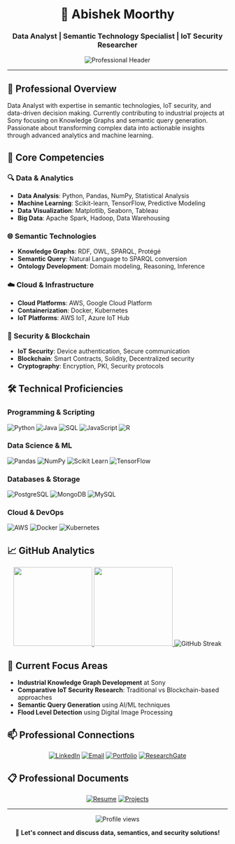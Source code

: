 <h1 align="center">👋 Abishek Moorthy</h1>
<h3 align="center">Data Analyst | Semantic Technology Specialist | IoT Security Researcher</h3>

<div align="center">
  <img src="https://readme-typing-svg.herokuapp.com?font=Fira+Code&weight=600&size=22&pause=1000&color=58A6FF&center=true&width=600&lines=Data+Analyst+Specializing+in+Semantic+Technologies;IoT+Security+Researcher;Knowledge+Graph+Enthusiast" alt="Professional Header">
</div>

---

## 🚀 Professional Overview

Data Analyst with expertise in semantic technologies, IoT security, and data-driven decision making. Currently contributing to industrial projects at Sony focusing on Knowledge Graphs and semantic query generation. Passionate about transforming complex data into actionable insights through advanced analytics and machine learning.

## 💼 Core Competencies

### 🔍 Data & Analytics
- **Data Analysis**: Python, Pandas, NumPy, Statistical Analysis
- **Machine Learning**: Scikit-learn, TensorFlow, Predictive Modeling
- **Data Visualization**: Matplotlib, Seaborn, Tableau
- **Big Data**: Apache Spark, Hadoop, Data Warehousing

### 🌐 Semantic Technologies
- **Knowledge Graphs**: RDF, OWL, SPARQL, Protégé
- **Semantic Query**: Natural Language to SPARQL conversion
- **Ontology Development**: Domain modeling, Reasoning, Inference

### ☁️ Cloud & Infrastructure
- **Cloud Platforms**: AWS, Google Cloud Platform
- **Containerization**: Docker, Kubernetes
- **IoT Platforms**: AWS IoT, Azure IoT Hub

### 🔐 Security & Blockchain
- **IoT Security**: Device authentication, Secure communication
- **Blockchain**: Smart Contracts, Solidity, Decentralized security
- **Cryptography**: Encryption, PKI, Security protocols

## 🛠 Technical Proficiencies

### Programming & Scripting
![Python](https://img.shields.io/badge/Python-3776AB?style=for-the-badge&logo=python&logoColor=white)
![Java](https://img.shields.io/badge/Java-007396?style=for-the-badge&logo=java&logoColor=white)
![SQL](https://img.shields.io/badge/SQL-4479A1?style=for-the-badge&logo=postgresql&logoColor=white)
![JavaScript](https://img.shields.io/badge/JavaScript-F7DF1E?style=for-the-badge&logo=javascript&logoColor=black)
![R](https://img.shields.io/badge/R-276DC3?style=for-the-badge&logo=r&logoColor=white)

### Data Science & ML
![Pandas](https://img.shields.io/badge/Pandas-150458?style=for-the-badge&logo=pandas&logoColor=white)
![NumPy](https://img.shields.io/badge/NumPy-013243?style=for-the-badge&logo=numpy&logoColor=white)
![Scikit Learn](https://img.shields.io/badge/Scikit_Learn-F7931E?style=for-the-badge&logo=scikitlearn&logoColor=white)
![TensorFlow](https://img.shields.io/badge/TensorFlow-FF6F00?style=for-the-badge&logo=tensorflow&logoColor=white)

### Databases & Storage
![PostgreSQL](https://img.shields.io/badge/PostgreSQL-4169E1?style=for-the-badge&logo=postgresql&logoColor=white)
![MongoDB](https://img.shields.io/badge/MongoDB-47A248?style=for-the-badge&logo=mongodb&logoColor=white)
![MySQL](https://img.shields.io/badge/MySQL-4479A1?style=for-the-badge&logo=mysql&logoColor=white)

### Cloud & DevOps
![AWS](https://img.shields.io/badge/AWS-232F3E?style=for-the-badge&logo=amazonaws&logoColor=white)
![Docker](https://img.shields.io/badge/Docker-2496ED?style=for-the-badge&logo=docker&logoColor=white)
![Kubernetes](https://img.shields.io/badge/Kubernetes-326CE5?style=for-the-badge&logo=kubernetes&logoColor=white)

## 📈 GitHub Analytics

<div align="center">
  
  <a href="https://github.com/abishekmoorthy">
    <img height="180em" src="https://github-readme-stats.vercel.app/api?username=abishekmoorthy&show_icons=true&theme=algolia&include_all_commits=true&count_private=true&hide_border=true&bg_color=00000000"/>
    <img height="180em" src="https://github-readme-stats.vercel.app/api/top-langs/?username=abishekmoorthy&layout=compact&langs_count=8&theme=algolia&hide_border=true&bg_color=00000000"/>
  </a>
  
  <img src="https://github-readme-streak-stats.herokuapp.com/?user=abishekmoorthy&theme=algolia&hide_border=true&background=00000000" alt="GitHub Streak" />
  
</div>

## 🎯 Current Focus Areas

- **Industrial Knowledge Graph Development** at Sony
- **Comparative IoT Security Research**: Traditional vs Blockchain-based approaches
- **Semantic Query Generation** using AI/ML techniques
- **Flood Level Detection** using Digital Image Processing

## 📫 Professional Connections

<div align="center">

[![LinkedIn](https://img.shields.io/badge/LinkedIn-0A66C2?style=for-the-badge&logo=linkedin&logoColor=white)](https://linkedin.com/in/abishek-e)
[![Email](https://img.shields.io/badge/Email-D14836?style=for-the-badge&logo=gmail&logoColor=white)](mailto:abishekmoorthy1234@gmail.com)
[![Portfolio](https://img.shields.io/badge/Portfolio-4285F4?style=for-the-badge&logo=google-chrome&logoColor=white)](https://your-portfolio-link.com)
[![ResearchGate](https://img.shields.io/badge/ResearchGate-00CCBB?style=for-the-badge&logo=researchgate&logoColor=white)](https://www.researchgate.net/profile/Your-Profile)

</div>

## 📋 Professional Documents

<div align="center">

[![Resume](https://img.shields.io/badge/📄_View_Resume-4285F4?style=for-the-badge&logo=googledrive&logoColor=white)](https://drive.google.com/file/d/1_DFeqWGG7-85EUAeg6-cpMB31u-Up_-S/view?usp=sharing)
[![Projects](https://img.shields.io/badge/💼_Projects_Portfolio-181717?style=for-the-badge&logo=github&logoColor=white)](https://github.com/Abishekmoorthy?tab=repositories)

</div>

---

<div align="center">
  
  <img src="https://komarev.com/ghpvc/?username=abishekmoorthy&label=Profile+Views&color=0e75b6&style=flat" alt="Profile views" />
  
  <p>📧 <strong>Let's connect and discuss data, semantics, and security solutions!</strong></p>
  
</div>
